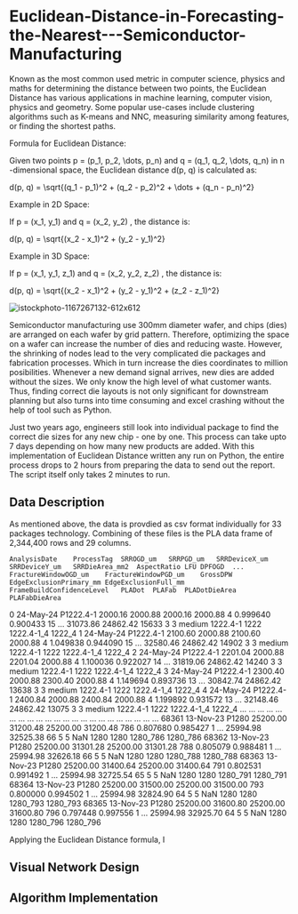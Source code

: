 # Euclidean-Distance-in-Forecasting-the-Nearest---Semiconductor-Manufacturing
Known as the most common used metric in computer science, physics and maths for determining the distance between two points, the Euclidean Distance has various applications in machine learning, computer vision, physics and geometry. Some popular use-cases include clustering algorithms such as K-means and NNC, measuring similarity among features, or finding the shortest paths.

Formula for Euclidean Distance:

Given two points  p = (p_1, p_2, \dots, p_n)  and  q = (q_1, q_2, \dots, q_n)  in  n -dimensional space, the Euclidean distance  d(p, q)  is calculated as:


d(p, q) = \sqrt{(q_1 - p_1)^2 + (q_2 - p_2)^2 + \dots + (q_n - p_n)^2}


Example in 2D Space:

If  p = (x_1, y_1)  and  q = (x_2, y_2) , the distance is:

d(p, q) = \sqrt{(x_2 - x_1)^2 + (y_2 - y_1)^2}


Example in 3D Space:

If  p = (x_1, y_1, z_1)  and  q = (x_2, y_2, z_2) , the distance is:

d(p, q) = \sqrt{(x_2 - x_1)^2 + (y_2 - y_1)^2 + (z_2 - z_1)^2}


![istockphoto-1167267132-612x612](https://github.com/user-attachments/assets/dcf62277-0fcf-44c7-9e57-86adf6416ca5)


Semiconductor manufacturing use 300mm diameter wafer, and chips (dies) are arranged on each wafer by grid pattern. Therefore, optimizing the space on a wafer can increase the number of dies and reducing waste. However, the shrinking of nodes lead to the very complicated die packages and fabrication processes. Which in turn increase the dies coordinates to million posibilities. Whenever a new demand signal arrives, new dies are added without the sizes. We only know the high level of what customer wants. Thus, finding correct die layouts is not only significant for downstream planning but also turns into time consuming and excel crashing without the help of tool such as Python.

Just two years ago, engineers still look into individual package to find the correct die sizes for any new chip - one by one. This process can take upto 7 days depending on how many new products are added. With this implementation of Euclidean Distance written any run on Python, the entire process drops to 2 hours from preparing the data to send out the report. The script itself only takes 2 minutes to run.

## Data Description
As mentioned above, the data is provdied as csv format individually for 33 packages technology. Combining of these files is the PLA data frame of 2,344,400 rows and 29 columns. 

	AnalysisDate	ProcessTag	SRROGD_um	SRRPGD_um	SRRDeviceX_um	SRRDeviceY_um	SRRDieArea_mm2	AspectRatio	LFU	DPFOGD	...	FractureWindowOGD_um	FractureWindowPGD_um	GrossDPW	EdgeExclusionPrimary_mm	EdgeExclusionFull_mm	FrameBuildConfidenceLevel	PLADot	PLAFab	PLADotDieArea	PLAFabDieArea
0	24-May-24	P1222.4-1	2000.16	2000.88	2000.16	2000.88	4	0.999640	0.900433	15	...	31073.86	24862.42	15633	3	3	medium	1222.4-1	1222	1222.4-1_4	1222_4
1	24-May-24	P1222.4-1	2100.60	2000.88	2100.60	2000.88	4	1.049838	0.944090	15	...	32580.46	24862.42	14902	3	3	medium	1222.4-1	1222	1222.4-1_4	1222_4
2	24-May-24	P1222.4-1	2201.04	2000.88	2201.04	2000.88	4	1.100036	0.922027	14	...	31819.06	24862.42	14240	3	3	medium	1222.4-1	1222	1222.4-1_4	1222_4
3	24-May-24	P1222.4-1	2300.40	2000.88	2300.40	2000.88	4	1.149694	0.893736	13	...	30842.74	24862.42	13638	3	3	medium	1222.4-1	1222	1222.4-1_4	1222_4
4	24-May-24	P1222.4-1	2400.84	2000.88	2400.84	2000.88	4	1.199892	0.931572	13	...	32148.46	24862.42	13075	3	3	medium	1222.4-1	1222	1222.4-1_4	1222_4
...	...	...	...	...	...	...	...	...	...	...	...	...	...	...	...	...	...	...	...	...	...
68361	13-Nov-23	P1280	25200.00	31200.48	25200.00	31200.48	786	0.807680	0.985427	1	...	25994.98	32525.38	66	5	5	NaN	1280	1280	1280_786	1280_786
68362	13-Nov-23	P1280	25200.00	31301.28	25200.00	31301.28	788	0.805079	0.988481	1	...	25994.98	32626.18	66	5	5	NaN	1280	1280	1280_788	1280_788
68363	13-Nov-23	P1280	25200.00	31400.64	25200.00	31400.64	791	0.802531	0.991492	1	...	25994.98	32725.54	65	5	5	NaN	1280	1280	1280_791	1280_791
68364	13-Nov-23	P1280	25200.00	31500.00	25200.00	31500.00	793	0.800000	0.994502	1	...	25994.98	32824.90	64	5	5	NaN	1280	1280	1280_793	1280_793
68365	13-Nov-23	P1280	25200.00	31600.80	25200.00	31600.80	796	0.797448	0.997556	1	...	25994.98	32925.70	64	5	5	NaN	1280	1280	1280_796	1280_796


Applying the Euclidean Distance formula, I 

## Visual Network Design

## Algorithm Implementation
